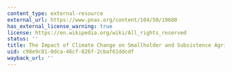```yaml
---
content_type: external-resource
external_url: https://www.pnas.org/content/104/50/19680
has_external_license_warning: true
license: https://en.wikipedia.org/wiki/All_rights_reserved
status: ''
title: The Impact of Climate Change on Smallholder and Subsistence Agriculture
uid: c98e9c81-0dca-46cf-826f-2cbaf61ddcdf
wayback_url: ''
---
```

